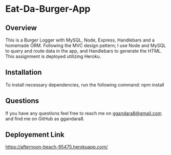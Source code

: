 # Eat-Da-Burger-App

## Overview

This is a Burger Logger with MySQL, Node, Express, Handlebars and a homemade ORM. Following the MVC design pattern; I use Node and MySQL to query and route data in the app, and Handlebars to generate the HTML. This assignment is deployed utilizing Heroku. 

## Installation

To install necessary dependencies, run the following command: npm install

## Questions

If you have any questions feel free to reach me on ggandara8@gmail.com and find me on GitHub as ggandara8.

## Deployement Link

https://afternoon-beach-95475.herokuapp.com/

